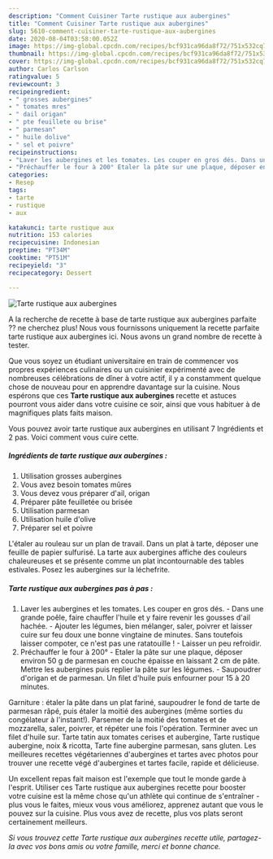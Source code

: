 ```yaml
---
description: "Comment Cuisiner Tarte rustique aux aubergines"
title: "Comment Cuisiner Tarte rustique aux aubergines"
slug: 5610-comment-cuisiner-tarte-rustique-aux-aubergines
date: 2020-08-04T03:58:00.052Z
image: https://img-global.cpcdn.com/recipes/bcf931ca96da8f72/751x532cq70/tarte-rustique-aux-aubergines-photo-principale-de-la-recette.jpg
thumbnail: https://img-global.cpcdn.com/recipes/bcf931ca96da8f72/751x532cq70/tarte-rustique-aux-aubergines-photo-principale-de-la-recette.jpg
cover: https://img-global.cpcdn.com/recipes/bcf931ca96da8f72/751x532cq70/tarte-rustique-aux-aubergines-photo-principale-de-la-recette.jpg
author: Carlos Carlson
ratingvalue: 5
reviewcount: 3
recipeingredient:
- " grosses aubergines"
- " tomates mres"
- " dail origan"
- " pte feuillete ou brise"
- " parmesan"
- " huile dolive"
- " sel et poivre"
recipeinstructions:
- "Laver les aubergines et les tomates. Les couper en gros dés. Dans une grande poêle, faire chauffer l&#39;huile et y faire revenir les gousses d&#39;ail hachée. Ajouter les légumes, bien mélanger, saler, poivrer et laisser cuire sur feu doux une bonne vingtaine de minutes. Sans toutefois laisser compoter, ce n&#39;est pas une ratatouille ! Laisser un peu refroidir."
- "Préchauffer le four à 200° Etaler la pâte sur une plaque, déposer environ 50 g de parmesan en couche épaisse en laissant 2 cm de pâte. Mettre les aubergines puis replier la pâte sur les légumes. Saupoudrer d&#39;origan et de parmesan. Un filet d&#39;huile puis enfourner pour 15 à 20 minutes."
categories:
- Resep
tags:
- tarte
- rustique
- aux

katakunci: tarte rustique aux 
nutrition: 153 calories
recipecuisine: Indonesian
preptime: "PT34M"
cooktime: "PT51M"
recipeyield: "3"
recipecategory: Dessert

---
```



![Tarte rustique aux aubergines](https://img-global.cpcdn.com/recipes/bcf931ca96da8f72/751x532cq70/tarte-rustique-aux-aubergines-photo-principale-de-la-recette.jpg)

A la recherche de recette à base de tarte rustique aux aubergines parfaite ?? ne cherchez plus! Nous vous fournissons uniquement la recette parfaite tarte rustique aux aubergines ici. Nous avons un grand nombre de recette à tester.

Que vous soyez un étudiant universitaire en train de commencer vos propres expériences culinaires ou un cuisinier expérimenté avec de nombreuses célébrations de dîner à votre actif, il y a constamment quelque chose de nouveau pour en apprendre davantage sur la cuisine. Nous espérons que ces <strong> Tarte rustique aux aubergines </strong> recette et astuces pourront vous aider dans votre cuisine ce soir, ainsi que vous habituer à de magnifiques plats faits maison.

<!--inarticleads1-->

Vous pouvez avoir tarte rustique aux aubergines en utilisant 7 Ingrédients et 2 pas. Voici comment vous cuire cette.

##### Ingrédients de tarte rustique aux aubergines :

1. Utilisation  grosses aubergines
1. Vous avez besoin  tomates mûres
1. Vous devez vous préparer  d&#39;ail, origan
1. Préparer  pâte feuilletée ou brisée
1. Utilisation  parmesan
1. Utilisation  huile d&#39;olive
1. Préparer  sel et poivre


L&#39;étaler au rouleau sur un plan de travail. Dans un plat à tarte, déposer une feuille de papier sulfurisé. La tarte aux aubergines affiche des couleurs chaleureuses et se présente comme un plat incontournable des tables estivales. Posez les aubergines sur la léchefrite. 

<!--inarticleads2-->

##### Tarte rustique aux aubergines pas à pas :

1. Laver les aubergines et les tomates. Les couper en gros dés. - Dans une grande poêle, faire chauffer l&#39;huile et y faire revenir les gousses d&#39;ail hachée. - Ajouter les légumes, bien mélanger, saler, poivrer et laisser cuire sur feu doux une bonne vingtaine de minutes. Sans toutefois laisser compoter, ce n&#39;est pas une ratatouille ! - Laisser un peu refroidir.
1. Préchauffer le four à 200° - Etaler la pâte sur une plaque, déposer environ 50 g de parmesan en couche épaisse en laissant 2 cm de pâte. Mettre les aubergines puis replier la pâte sur les légumes. - Saupoudrer d&#39;origan et de parmesan. Un filet d&#39;huile puis enfourner pour 15 à 20 minutes.


Garniture : étaler la pâte dans un plat fariné, saupoudrer le fond de tarte de parmesan râpé, puis étaler la moitié des aubergines (même sorties du congélateur à l&#39;instant!). Parsemer de la moitié des tomates et de mozzarella, saler, poivrer, et répéter une fois l&#39;opération. Terminer avec un filet d&#39;huile sur. Tarte tatin aux tomates cerises et aubergine, Tarte rustique aubergine, noix &amp; ricotta, Tarte fine aubergine parmesan, sans gluten. Les meilleures recettes végétariennes d&#39;aubergines et tartes avec photos pour trouver une recette végé d&#39;aubergines et tartes facile, rapide et délicieuse. 

<!--inarticleads1-->

<p>
Un excellent repas fait maison est l'exemple que tout le monde garde à l'esprit. Utiliser ces Tarte rustique aux aubergines recette pour booster votre cuisine est la même chose qu'un athlète qui continue de s'entraîner - plus vous le faites, mieux vous vous améliorez, apprenez autant que vous le pouvez sur la cuisine. Plus vous avez de recette, plus vos plats seront certainement meilleurs.
</p>

<p>
<i>Si vous trouvez cette Tarte rustique aux aubergines recette utile, partagez-la avec vos bons amis ou votre famille, merci et bonne chance.</i>
</p>
